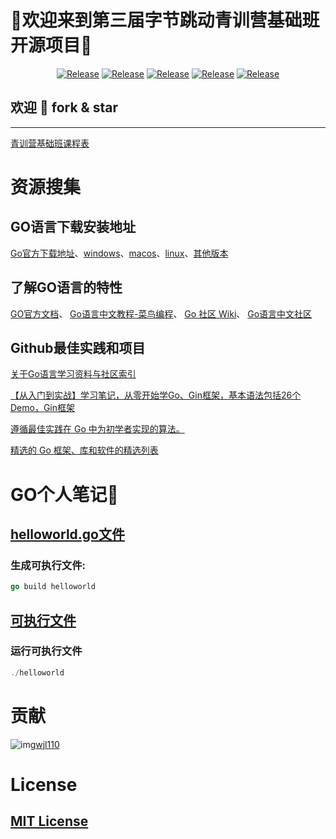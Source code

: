 # 🚀欢迎来到第三届字节跳动青训营基础班开源项目🚀
<p align="center">
    <a href="https://github.com/wjl110/bytedance_GO_project"><img alt="Release" src="https://img.shields.io/badge/Ascotbe-bytedance_GO_project-green"></a>
    <a href="https://github.com/z"><img alt="Release" src="https://img.shields.io/github/repo-size/wjl110/bytedance_GO_project"></a>
    <a href="https://github.com/wjl110/bytedance_GO_project"><img alt="Release" src="https://img.shields.io/badge/GO-1.17+-blueviolet"></a>
    <a href="https://github.com/wjl110/Mbytedance_GO_project"><img alt="Release" src="https://img.shields.io/badge/Version-1.0-red"></a>
    <a href="https://github.com/wjl110/bytedance_GO_project"><img alt="Release" src="https://img.shields.io/badge/LICENSE-MIT-ff69b4"></a>

</p>

## 欢迎 🐥 fork & star 

---

[青训营基础班课程表](class.png)

# 资源搜集
## GO语言下载安装地址
[Go官方下载地址](https://go.dev/learn/)、[windows](https://go.dev/dl/go1.18.1.windows-amd64.msi)、[macos](https://go.dev/dl/go1.18.1.darwin-amd64.pkg)、[linux](https://go.dev/dl/go1.18.1.linux-amd64.tar.gz)、[其他版本](https://go.dev/dl/)
## 了解GO语言的特性

[GO官方文档](https://go.dev/doc/tutorial/getting-started)、
[Go语言中文教程-菜鸟编程](https://www.runoob.com/go/go-tutorial.html)、
[Go 社区 Wiki](https://learnku.com/go/wikis)、
[Go语言中文社区](http://xueyuan.coder55.com/read/go-senior-learn/go-senior-learn-index?F=top)
## Github最佳实践和项目
[关于Go语言学习资料与社区索引](https://github.com/unknwon/go-study-index)

[【从入门到实战】学习笔记，从零开始学Go、Gin框架，基本语法包括26个Demo，Gin框架](https://github.com/xinliangnote/Go)

[遵循最佳实践在 Go 中为初学者实现的算法。](https://github.com/TheAlgorithms/Go)

[精选的 Go 框架、库和软件的精选列表](https://github.com/avelino/awesome-go)


# GO个人笔记💪
## [helloworld.go文件](helloworld.go)
### 生成可执行文件:
```go
go build helloworld
```
## [可执行文件](helloworld)
### 运行可执行文件
```go
./helloworld
```
# 贡献
 ![img](https://avatars.githubusercontent.com/u/53851034?s=40&u=7d7b751e8c8fca5600a305f3008934523639c84e&v=4)[wjl110](https://github.com/wjl110)

# License

## [MIT License](license)